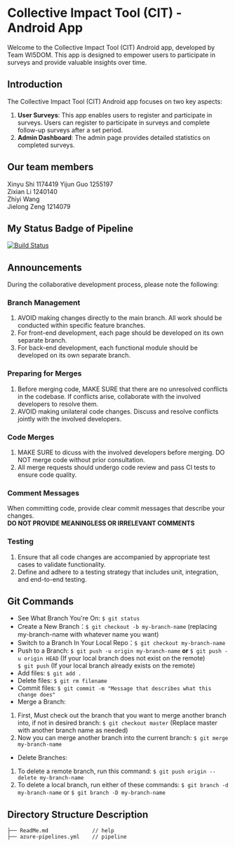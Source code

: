 # Collective Impact Tool (CIT) - Android App

Welcome to the Collective Impact Tool (CIT) Android app, developed by Team WI5DOM. This app is designed to empower users to participate in surveys and provide valuable insights over time.  

## Introduction  

The Collective Impact Tool (CIT) Android app focuses on two key aspects:  
1. **User Surveys**: This app enables users to register and participate in surveys. Users can register to participate in surveys and complete follow-up surveys after a set period.  
2. **Admin Dashboard**: The admin page provides detailed statistics on completed surveys.   

## Our team members  

Xinyu Shi     1174419
Yijun Guo     1255197  
Zixian Li     1240140  
Zhiyi Wang    
Jielong Zeng  1214079

## My Status Badge of Pipeline
[![Build Status](https://dev.azure.com/CIT-team75/CIT-Android-team75/_apis/build/status%2FIsabelllle.CIT-Android-team75?branchName=main)](https://dev.azure.com/CIT-team75/CIT-Android-team75/_build/latest?definitionId=1&branchName=main)

## Announcements  

During the collaborative development process, please note the following:  

### Branch Management  

1. AVOID making changes directly to the main branch. All work should be conducted within specific feature branches.  
2. For front-end development, each page should be developed on its own separate branch.  
3. For back-end development, each functional module should be developed on its own separate branch.  

### Preparing for Merges  

1. Before merging code, MAKE SURE that there are no unresolved conflicts in the codebase. If conflicts arise, collaborate with the involved developers to resolve them.  
2. AVOID making unilateral code changes. Discuss and resolve conflicts jointly with the involved developers.  

### Code Merges  

1. MAKE SURE to dicuss with the involved developers before merging. DO NOT merge code without prior consultation.  
2. All merge requests should undergo code review and pass CI tests to ensure code quality.  

### Comment Messages  
When committing code, provide clear commit messages that describe your changes.   
**DO NOT PROVIDE MEANINGLESS OR IRRELEVANT COMMENTS**  

### Testing
1. Ensure that all code changes are accompanied by appropriate test cases to validate functionality.
2. Define and adhere to a testing strategy that includes unit, integration, and end-to-end testing.  

## Git Commands
- See What Branch You're On: `$ git status`  
- Create a New Branch：`$ git checkout -b my-branch-name` (replacing my-branch-name with whatever name you want)  
- Switch to a Branch In Your Local Repo：`$ git checkout my-branch-name`  
- Push to a Branch: `$ git push -u origin my-branch-name` **or** `$ git push -u origin HEAD` (If your local branch does not exist on the remote)  
                    `$ git push` (If your local branch already exists on the remote)  
- Add files: `$ git add .`  
- Delete files:  `$ git rm filename`  
- Commit files: `$ git commit -m "Message that describes what this change does"`  
- Merge a Branch:  
1. First, Must check out the branch that you want to merge another branch into, if not in desired branch: `$ git checkout master` (Replace master with another branch name as needed)  
2. Now you can merge another branch into the current branch: `$ git merge my-branch-name`  
- Delete Branches:  
1. To delete a remote branch, run this command: `$ git push origin --delete my-branch-name`  
2. To delete a local branch, run either of these commands: `$ git branch -d my-branch-name` or `$ git branch -D my-branch-name`  

## Directory Structure Description  
    ├── ReadMe.md              // help  
    ├── azure-pipelines.yml    // pipeline  
